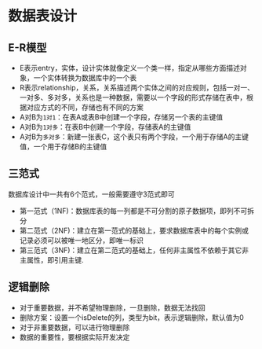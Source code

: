 # 数据表设计

## E-R模型

- E表示entry，实体，设计实体就像定义一个类一样，指定从哪些方面描述对象，一个实体转换为数据库中的一个表
- R表示relationship，关系，关系描述两个实体之间的对应规则，包括一对一、一对多、多对多，关系也是一种数据，需要以一个字段的形式存储在表中，根据对应方式的不同，存储也有不同的方案
- A对B为`1对1`：在表A或表B中创建一个字段，存储另一个表的主键值
- A对B为`1对多`：在表B中创建一个字段，存储表A的主键值
- A对B为`多对多`：新建一张表C，这个表只有两个字段，一个用于存储A的主键值，一个用于存储B的主键值
## 三范式
数据库设计中一共有6个范式，一般需要遵守3范式即可
- 第一范式（1NF)：数据库表的每一列都是不可分割的原子数据项，即列不可拆分
- 第二范式（2NF)：建立在第一范式的基础上，要求数据库表中的每个实例或记录必须可以被唯一地区分，即唯一标识
- 第三范式（3NF)：建立在第二范式的基础上，任何非主属性不依赖于其它非主属性，即引用主键.

## 逻辑删除
- 对于重要数据，并不希望物理删除，一旦删除，数据无法找回
- 删除方案：设置一个isDelete的列，类型为bit，表示逻辑删除，默认值为0
- 对于非重要数据，可以进行物理删除
- 数据的重要性，要根据实际开发决定